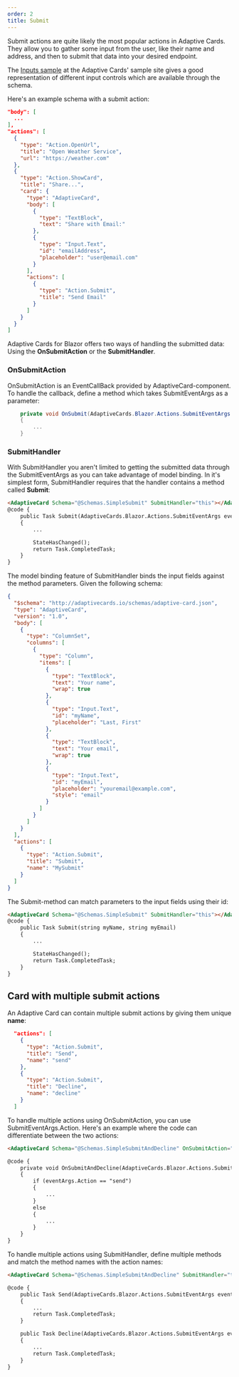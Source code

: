 ```yaml
---
order: 2
title: Submit
---
```


Submit actions are quite likely the most popular actions in Adaptive Cards. They allow you to gather some input from the user, like their name and address, and then to submit that data into your desired endpoint. 

The [Inputs sample](https://adaptivecards.io/samples/Inputs.html) at the Adaptive Cards' sample site gives a good representation of different input controls which are available through the schema.

Here's an example schema with a submit action:

```json {.line-numbers}
"body": [
  ...
],
"actions": [
  {
    "type": "Action.OpenUrl",
    "title": "Open Weather Service",
    "url": "https://weather.com"
  },
  {
    "type": "Action.ShowCard",
    "title": "Share...",
    "card": {
      "type": "AdaptiveCard",
      "body": [
        {
          "type": "TextBlock",
          "text": "Share with Email:"
        },
        {
          "type": "Input.Text",
          "id": "emailAddress",
          "placeholder": "user@email.com"
        }
      ],
      "actions": [
        {
          "type": "Action.Submit",
          "title": "Send Email"
        }
      ]
    }
  }
]
```

Adaptive Cards for Blazor offers two ways of handling the submitted data: Using the **OnSubmitAction** or the **SubmitHandler**.

### OnSubmitAction

OnSubmitAction is an EventCallBack provided by AdaptiveCard-component. To handle the callback, define a method which takes SubmitEventArgs as a parameter:

```csharp {.line-numbers}
    private void OnSubmit(AdaptiveCards.Blazor.Actions.SubmitEventArgs eventArgs)
    {
        ...
    }
```    

### SubmitHandler

With SubmitHandler you aren't limited to getting the submitted data through the SubmitEventArgs as you can take advantage of model binding. In it's simplest form, SubmitHandler requires that the handler contains a method called **Submit**:

```html {.line-numbers}
<AdaptiveCard Schema="@Schemas.SimpleSubmit" SubmitHandler="this"></AdaptiveCard>
@code {
    public Task Submit(AdaptiveCards.Blazor.Actions.SubmitEventArgs eventArgs)
    {
        ...

        StateHasChanged();
        return Task.CompletedTask;
    }
}
```    

The model binding feature of SubmitHandler binds the input fields against the method parameters. Given the following schema:

```json {.line-numbers}
{
  "$schema": "http://adaptivecards.io/schemas/adaptive-card.json",
  "type": "AdaptiveCard",
  "version": "1.0",
  "body": [
    {
      "type": "ColumnSet",
      "columns": [
        {
          "type": "Column",
          "items": [
            {
              "type": "TextBlock",
              "text": "Your name",
              "wrap": true
            },
            {
              "type": "Input.Text",
              "id": "myName",
              "placeholder": "Last, First"
            },
            {
              "type": "TextBlock",
              "text": "Your email",
              "wrap": true
            },
            {
              "type": "Input.Text",
              "id": "myEmail",
              "placeholder": "youremail@example.com",
              "style": "email"
            }
          ]
        }
      ]
    }
  ],
  "actions": [
    {
      "type": "Action.Submit",
      "title": "Submit",
      "name": "MySubmit"
    }
  ]
}
``` 

The Submit-method can match parameters to the input fields using their id:

```html {.line-numbers}
<AdaptiveCard Schema="@Schemas.SimpleSubmit" SubmitHandler="this"></AdaptiveCard>
@code {
    public Task Submit(string myName, string myEmail)
    {
        ...

        StateHasChanged();
        return Task.CompletedTask;
    }
}
```

## Card with multiple submit actions

An Adaptive Card can contain multiple submit actions by giving them unique **name**:

```json {.line-numbers}
  "actions": [
    {
      "type": "Action.Submit",
      "title": "Send",
      "name": "send"
    },
    {
      "type": "Action.Submit",
      "title": "Decline",
      "name": "decline"
    }
  ]
```

To handle multiple actions using OnSubmitAction, you can use SubmitEventArgs.Action. Here's an example where the code can differentiate between the two actions:

```html {.line-numbers}
<AdaptiveCard Schema="@Schemas.SimpleSubmitAndDecline" OnSubmitAction="OnSubmitAndDecline"></AdaptiveCard>

@code {
    private void OnSubmitAndDecline(AdaptiveCards.Blazor.Actions.SubmitEventArgs eventArgs)
    {
        if (eventArgs.Action == "send")
        {
            ...
        }
        else
        {
            ...
        }
    }
}
```

To handle multiple actions using SubmitHandler, define multiple methods and match the method names with the action names:
```html {.line-numbers}
<AdaptiveCard Schema="@Schemas.SimpleSubmitAndDecline" SubmitHandler="this"></AdaptiveCard>

@code {
    public Task Send(AdaptiveCards.Blazor.Actions.SubmitEventArgs eventArgs)
    {
        ...
        return Task.CompletedTask;
    }

    public Task Decline(AdaptiveCards.Blazor.Actions.SubmitEventArgs eventArgs)
    {
        ...
        return Task.CompletedTask;
    }
}
```
